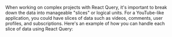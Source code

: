 When working on complex projects with React Query, it's important to break down the data into manageable "slices" or logical units. For a YouTube-like application, you could have slices of data such as videos, comments, user profiles, and subscriptions. Here's an example of how you can handle each slice of data using React Query: 
